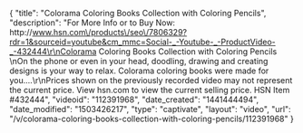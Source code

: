 {
    "title": "Colorama Coloring Books Collection with Coloring Pencils",
    "description": "For More Info or to Buy Now: http:\/\/www.hsn.com\/products\/seo\/7806329?rdr=1&sourceid=youtube&cm_mmc=Social-_-Youtube-_-ProductVideo-_-432444\r\nColorama Coloring Books Collection with Coloring Pencils \nOn the phone or even in your head, doodling, drawing and creating designs is your way to relax. Colorama coloring books were made for you....\r\nPrices shown on the previously recorded video may not represent the current price.  View hsn.com to view the current selling price. HSN Item #432444",
    "videoid": "112391968",
    "date_created": "1441444494",
    "date_modified": "1503426217",
    "type": "captivate",
    "layout": "video",
    "url": "\/v\/colorama-coloring-books-collection-with-coloring-pencils\/112391968"
}